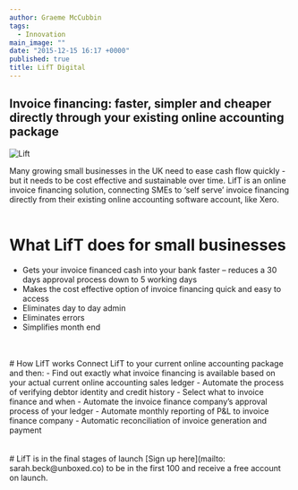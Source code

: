 ```yaml
---
author: Graeme McCubbin
tags: 
  - Innovation
main_image: ""
date: "2015-12-15 16:17 +0000"
published: true
title: LifT Digital
---
```



## Invoice financing: faster, simpler and cheaper directly through your existing online accounting package

![Lift](http://i1291.photobucket.com/albums/b548/grammccram/Screen%20Shot%202016-01-15%20at%2015.59.05_zpsp7tqcuq2.png)

Many growing small businesses in the UK need to ease cash flow quickly - but it needs to be cost effective and sustainable over time. LifT is an online invoice financing solution, connecting SMEs to ‘self serve’ invoice financing directly from their existing online accounting software account, like Xero.<br/>
<br/>
 
# What LifT does for small businesses
- Gets your invoice financed cash into your bank faster – reduces a 30 days approval process down to 5 working days
- Makes the cost effective option of invoice financing quick and easy to access
- Eliminates day to day admin
- Eliminates errors 
- Simplifies month end<br/>
<br/>

<br/>
# How LifT works
Connect LifT to your current online accounting package and then:
- Find out exactly what invoice financing is available based on your actual current online accounting sales ledger
- Automate the process of verifying debtor identity and credit history
- Select what to invoice finance and when
- Automate the invoice finance company’s approval process of your ledger
- Automate monthly reporting of P&L to invoice finance company
- Automatic reconciliation of invoice generation and payment<br/>
<br/>

<br/>
# LifT is in the final stages of launch
[Sign up here](mailto: sarah.beck@unboxed.co) to be in the first 100 and receive a free account on launch.
